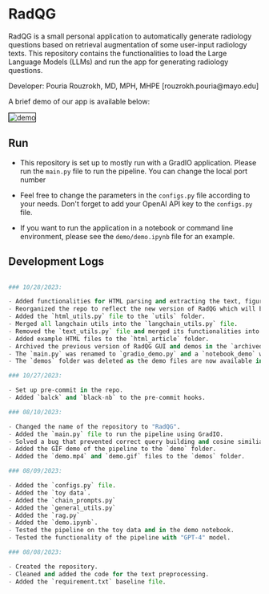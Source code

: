 # RadQG
RadQG is a small personal application to automatically generate radiology questions based
on retrieval augmentation of some user-input radiology texts. 
This repository contains the functionalities to load the Large Language Models (LLMs) 
and run the app for generating radiology questions. 

<p> Developer: Pouria Rouzrokh, MD, MPH, MHPE [rouzrokh.pouria@mayo.edu]

A brief demo of our app is available below:

<img src="demos/demo.gif" alt="demo" style="border: 1px solid black;">

## Run

- This repository is set up to mostly run with a GradIO application. Please run the 
`main.py` file to run the pipeline. You can change the local port number

- Feel free to change the parameters in the `configs.py` file according to your needs.
Don't forget to add your OpenAI API key to the `configs.py` file.

- If you want to run the application in a notebook or command line environment, please
see the `demo/demo.ipynb` file for an example.

## Development Logs

```python

### 10/28/2023:

- Added functionalities for HTML parsing and extracting the text, figures, and figure captions from the HTML files.
- Reorganized the repo to reflect the new version of RadQG which will be based on Q/A from RadioGraphics figures.
- Added the `html_utils.py` file to the `utils` folder.
- Merged all langchain utils into the `langchain_utils.py` file.
- Removed the `text_utils.py` file and merged its functionalities into the `general_utils.py` file.
- Added example HTML files to the `html_article` folder.
- Archived the previous version of RadQG GUI and demos in the `archived` folder.
- The `main.py` was renamed to `gradio_demo.py` and a `notebook_demo` was also added to both demonstrate the functionalities of the pipeline and to serve as a template for future development.
- The `demos` folder was deleted as the demo files are now available in the root directory.

### 10/27/2023:

- Set up pre-commit in the repo.
- Added `balck` and `black-nb` to the pre-commit hooks.

### 08/10/2023:

- Changed the name of the repository to "RadQG".
- Added the `main.py` file to run the pipeline using GradIO.
- Solved a bug that prevented correct query building and cosine similiarity calculation.
- Added the GIF demo of the pipeline to the `demo` folder.
- Added the `demo.mp4` and `demo.gif` files to the `demos` folder.

### 08/09/2023:

- Added the `configs.py` file.
- Added the `toy data`.
- Added the `chain_prompts.py`
- Added the `general_utils.py`
- Added the `rag.py`
- Added the `demo.ipynb`.
- Tested the pipeline on the toy data and in the demo notebook.
- Tested the functionality of the pipeline with "GPT-4" model.

### 08/08/2023:

- Created the repository.
- Cleaned and added the code for the text preprocessing.
- Added the `requirement.txt` baseline file. 